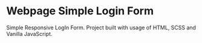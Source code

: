# Webpage Simple Login Form
Simple Responsive LogIn Form. Project built with usage of HTML, SCSS and Vanilla JavaScript.

